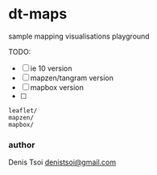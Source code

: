 # dt-maps  

sample mapping visualisations playground  

TODO: 
- [ ] ie 10 version  
- [ ] mapzen/tangram version
- [ ] mapbox version
- [ ] 

    leaflet/
    mapzen/
    mapbox/

### author   
Denis Tsoi <denistsoi@gmail.com>  